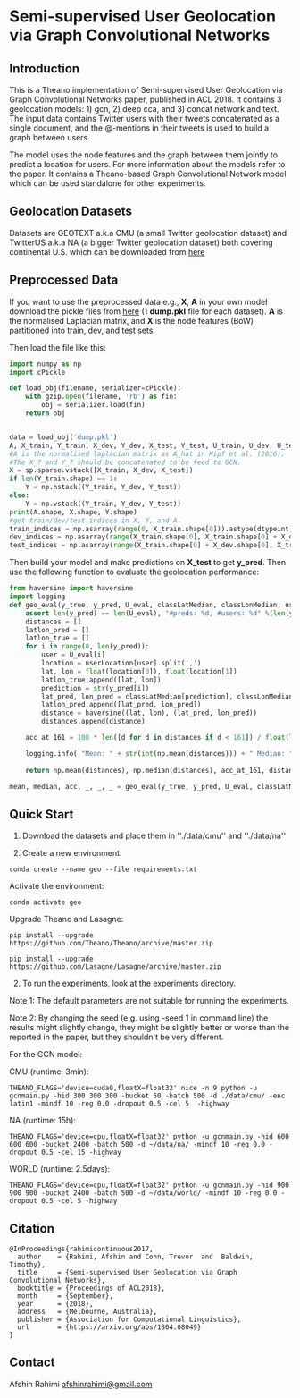 Semi-supervised User Geolocation via Graph Convolutional Networks
=================================================================




Introduction
------------
This is a Theano implementation of Semi-supervised User Geolocation via Graph Convolutional Networks paper, published
in ACL 2018. It contains 3 geolocation models: 1) gcn, 2) deep cca, and 3) concat network and text.
The input data contains Twitter users with their tweets concatenated as a single document, and the
@-mentions in their tweets is used to build a graph between users.

The model uses the node features and the graph between them jointly to predict a location for users.
For more information about the models refer to the paper. It contains a Theano-based Graph Convolutional Network
model which can be used standalone for other experiments.


Geolocation Datasets
--------------------
Datasets are GEOTEXT a.k.a CMU (a small Twitter geolocation dataset)
and TwitterUS a.k.a NA (a bigger Twitter geolocation dataset) both
covering continental U.S. which can be downloaded from [here](https://www.amazon.com/clouddrive/share/kfl0TTPDkXuFqTZ17WJSnhXT0q6fGkTlOTOLZ9VVPNu)

Preprocessed Data
-----------------
If you want to use the preprocessed data e.g., **X**, **A** in your own model download the pickle files from
[here](https://www.amazon.com/clouddrive/share/yaH3HoyiKMVOrMxWLHeRaCEaCuH8MXoLz4UqUyOxCse) (1 **dump.pkl** file for each dataset). **A** is the normalised Laplacian matrix, and **X** is the node features (BoW) partitioned into train, dev, and test sets.


Then load the file like this:

```python
import numpy as np
import cPickle

def load_obj(filename, serializer=cPickle):
    with gzip.open(filename, 'rb') as fin:
        obj = serializer.load(fin)
    return obj


data = load_obj('dump.pkl')
A, X_train, Y_train, X_dev, Y_dev, X_test, Y_test, U_train, U_dev, U_test, classLatMedian, classLonMedian, userLocation = data
#A is the normalised laplacian matrix as A_hat in Kipf et al. (2016).
#The X_? and Y_? should be concatenated to be feed to GCN.
X = sp.sparse.vstack([X_train, X_dev, X_test])
if len(Y_train.shape) == 1:
    Y = np.hstack((Y_train, Y_dev, Y_test))
else:
    Y = np.vstack((Y_train, Y_dev, Y_test))
print(A.shape, X.shape, Y.shape)
#get train/dev/test indices in X, Y, and A.
train_indices = np.asarray(range(0, X_train.shape[0])).astype(dtypeint)
dev_indices = np.asarray(range(X_train.shape[0], X_train.shape[0] + X_dev.shape[0])).astype(dtypeint)
test_indices = np.asarray(range(X_train.shape[0] + X_dev.shape[0], X_train.shape[0] + X_dev.shape[0] + X_test.shape[0])).astype(dtypeint)

```
Then build your model and make predictions on **X_test** to get **y_pred**.
Then use the following function to evaluate the geolocation performance:

```python
from haversine import haversine
import logging
def geo_eval(y_true, y_pred, U_eval, classLatMedian, classLonMedian, userLocation):
    assert len(y_pred) == len(U_eval), "#preds: %d, #users: %d" %(len(y_pred), len(U_eval))
    distances = []
    latlon_pred = []
    latlon_true = []
    for i in range(0, len(y_pred)):
        user = U_eval[i]
        location = userLocation[user].split(',')
        lat, lon = float(location[0]), float(location[1])
        latlon_true.append([lat, lon])
        prediction = str(y_pred[i])
        lat_pred, lon_pred = classLatMedian[prediction], classLonMedian[prediction]
        latlon_pred.append([lat_pred, lon_pred])  
        distance = haversine((lat, lon), (lat_pred, lon_pred))
        distances.append(distance)

    acc_at_161 = 100 * len([d for d in distances if d < 161]) / float(len(distances))

    logging.info( "Mean: " + str(int(np.mean(distances))) + " Median: " + str(int(np.median(distances))) + " Acc@161: " + str(int(acc_at_161)))
        
    return np.mean(distances), np.median(distances), acc_at_161, distances, latlon_true, latlon_pred

mean, median, acc, _, _, _ = geo_eval(y_true, y_pred, U_eval, classLatMedian, classLonMedian, userLocation)
```

Quick Start
-----------

1. Download the datasets and place them in ''./data/cmu'' and ''./data/na''

2. Create a new environment:

```conda create --name geo --file requirements.txt```

Activate the environment:

```conda activate geo```

Upgrade Theano and Lasagne:

```
pip install --upgrade https://github.com/Theano/Theano/archive/master.zip

pip install --upgrade https://github.com/Lasagne/Lasagne/archive/master.zip
```


2. To run the experiments, look at the experiments directory.

Note 1: The default parameters are not suitable for running the experiments.

Note 2: By changing the seed (e.g. using -seed 1 in command line) the results might slightly change, they might be slightly better or worse than the reported in the paper, but they shouldn't be very different.


For the GCN model:

CMU (runtime: 3min):

```
THEANO_FLAGS='device=cuda0,floatX=float32' nice -n 9 python -u gcnmain.py -hid 300 300 300 -bucket 50 -batch 500 -d ./data/cmu/ -enc latin1 -mindf 10 -reg 0.0 -dropout 0.5 -cel 5  -highway
```

NA (runtime: 15h):

```
THEANO_FLAGS='device=cpu,floatX=float32' python -u gcnmain.py -hid 600 600 600 -bucket 2400 -batch 500 -d ~/data/na/ -mindf 10 -reg 0.0 -dropout 0.5 -cel 15 -highway
```


WORLD (runtime: 2.5days):

```
THEANO_FLAGS='device=cpu,floatX=float32' python -u gcnmain.py -hid 900 900 900 -bucket 2400 -batch 500 -d ~/data/world/ -mindf 10 -reg 0.0 -dropout 0.5 -cel 5 -highway
```



Citation
--------
```
@InProceedings{rahimicontinuous2017,
  author    = {Rahimi, Afshin and Cohn, Trevor  and  Baldwin, Timothy},
  title     = {Semi-supervised User Geolocation via Graph Convolutional Networks},
  booktitle = {Proceedings of ACL2018},
  month     = {September},
  year      = {2018},
  address   = {Melbourne, Australia},
  publisher = {Association for Computational Linguistics},
  url       = {https://arxiv.org/abs/1804.08049}
}
```

Contact
-------
Afshin Rahimi <afshinrahimi@gmail.com>
